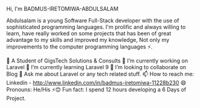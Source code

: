 Hi, I'm BADMUS-IRETOMIWA-ABDULSALAM

Abdulsalam is a young Software Full-Stack developer with the use of sophisticated programming languages. I'm prolific and always willing to learn, have really worked on some projects that has been of great advantage to my skills and improved my knowledge, Not only my improvements to the computer programming languages ⚡.

🔭 A Student of GigsTech Solutions & Consults
🔭 I’m currently working on Laravel
🌱 I’m currently learning Laravel 9
👯 I’m looking to collaborate on Blog
💬 Ask me about Laravel or any tech related stuff.
📫 How to reach me: Linkedin - http://www.linkedin.com/in/badmus-iretomiwa-11228b230
😄 Pronouns: He/His
⚡:blush: Fun fact: I spend 12 hours developing a 6 Days of Project.
